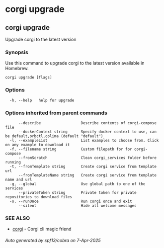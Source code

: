 # corgi upgrade

## corgi upgrade

Upgrade corgi to the latest version

### Synopsis

Use this command to upgrade corgi to the latest version available in Homebrew.

```
corgi upgrade [flags]
```

### Options

```
  -h, --help   help for upgrade
```

### Options inherited from parent commands

```
      --describe                  Describe contents of corgi-compose file
      --dockerContext string      Specify docker context to use, can be default,orbctl,colima (default "default")
  -l, --exampleList               List examples to choose from. Click on any example to download it
  -f, --filename string           Custom filepath for for corgi-compose
      --fromScratch               Clean corgi_services folder before running
  -t, --fromTemplate string       Create corgi service from template url
      --fromTemplateName string   Create corgi service from template name and url
  -g, --global                    Use global path to one of the services
      --privateToken string       Private token for private repositories to download files
  -o, --runOnce                   Run corgi once and exit
      --silent                    Hide all welcome messages
```

### SEE ALSO

* [corgi](corgi)	 - Corgi cli magic friend

###### Auto generated by spf13/cobra on 7-Apr-2025

